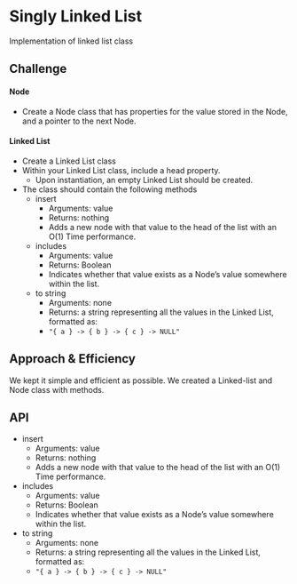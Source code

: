 # Singly Linked List

Implementation  of linked list class

## Challenge

#### Node

- Create a Node class that has properties for the value stored in the Node, and a pointer to the next Node.

#### Linked List

- Create a Linked List class
- Within your Linked List class, include a head property.
  - Upon instantiation, an empty Linked List should be created.
- The class should contain the following methods
  - insert
    - Arguments: value
    - Returns: nothing
    - Adds a new node with that value to the head of the list with an O(1) Time performance.
  - includes
    - Arguments: value
    - Returns: Boolean
    - Indicates whether that value exists as a Node’s value somewhere within the list.
  - to string
    - Arguments: none
    - Returns: a string representing all the values in the Linked List, formatted as:
    - `"{ a } -> { b } -> { c } -> NULL"`

## Approach & Efficiency

We kept it simple and efficient as possible. We created a Linked-list and Node class with methods.

## API

- insert
  - Arguments: value
  - Returns: nothing
  - Adds a new node with that value to the head of the list with an O(1) Time performance.
- includes
  - Arguments: value
  - Returns: Boolean
  - Indicates whether that value exists as a Node’s value somewhere within the list.
- to string
  - Arguments: none
  - Returns: a string representing all the values in the Linked List, formatted as:
  - `"{ a } -> { b } -> { c } -> NULL"`
